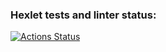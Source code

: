 ### Hexlet tests and linter status:
[![Actions Status](https://github.com/kirill-chertkov/python-project-lvl2/workflows/hexlet-check/badge.svg)](https://github.com/kirill-chertkov/python-project-lvl2/actions)